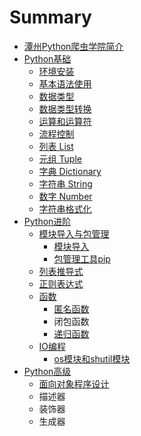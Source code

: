 # Summary

* [潭州Python爬虫学院简介](README.md)
* [Python基础](pythonji-chu.md)
  * [环境安装](pythonji-chu/pythonhuan-jing-an-zhuang.md)
  * [基本语法使用](pythonji-chu/pythonde-yu-yan-te-se.md)
  * [数据类型](pythonji-chu/shu-ju-lei-xing.md)
  * [数据类型转换](pythonji-chu/shu-ju-lei-xing-zhuan-huan.md)
  * [运算和运算符](pythonji-chu/yun-suan-he-yun-suan-fu.md)
  * [流程控制](pythonji-chu/liu-cheng-kong-zhi.md)
  * [列表 List](pythonji-chu/lie-biao-list.md)
  * [元组 Tuple](pythonji-chu/yuan-zu-tuple.md)
  * [字典 Dictionary](pythonji-chu/zi-dian-dictionary.md)
  * [字符串 String](pythonji-chu/zi-fu-chuan.md)
  * [数字 Number](pythonji-chu/shu-zi-number.md)
  * [字符串格式化](pythonji-chu/zi-fu-chuan-ge-shi-hua.md)
* [Python进阶](pythonzhong-ji.md)
  * [模块导入与包管理](pythonzhong-ji/mo-kuai-guan-li.md)
    * [模块导入](pythonzhong-ji/mo-kuai-guan-li/mo-kuai-dao-ru.md)
    * [包管理工具pip](pythonzhong-ji/mo-kuai-guan-li/bao-guan-li-gong-ju-pip.md)
  * [列表推导式](pythonzhong-ji/lie-biao-tui-dao-shi.md)
  * [正则表达式](pythonzhong-ji/zheng-ze-biao-da-shi.md)
  * [函数](pythonzhong-ji/han-shu.md)
    * [匿名函数](pythonzhong-ji/han-shu/ni-ming-han-shu.md)
    * 闭包函数
    * [递归函数](pythonzhong-ji/han-shu/di-gui-han-shu.md)
  * [IO编程](pythonzhong-ji/iobian-cheng.md)
    * [os模块和shutil模块](pythonzhong-ji/iobian-cheng/osmo-kuai-he-shutil-mo-kuai.md)
* [Python高级](pythongao-ji.md)
  * [面向对象程序设计](pythongao-ji/mian-xiang-dui-xiang-cheng-xu-she-ji.md)
  * 描述器
  * 装饰器
  * 生成器

